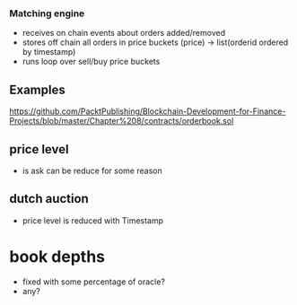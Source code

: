 


### Matching engine

- receives on chain events about orders added/removed
- stores off chain all orders in price buckets (price) -> list(orderid ordered by timestamp)
- runs loop over sell/buy price buckets


## Examples

https://github.com/PacktPublishing/Blockchain-Development-for-Finance-Projects/blob/master/Chapter%208/contracts/orderbook.sol

## price level
- is ask can be reduce for some reason


## dutch auction

- price level is reduced with Timestamp

# book depths

- fixed with some percentage of oracle?
- any?
